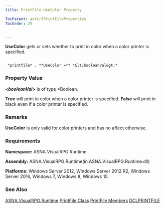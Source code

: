 ```yaml
---
title: PrintFile.UseColor Property

TocParent: aerLrfPrintFileProperties
TocOrder: 25


---
```


**UseColor** gets or sets whether to print in color when a color printer is specified. 

```

 *printfile* . **UseColor =** *&lt;booleanVal&gt;* 
```

### Property Value
***&lt;booleanVal&gt;*** is of type *Boolean. 

**True** will print in color when a color printer is specified. **False** will print in black even if a color printer is specified. 

### Remarks
**UseColor** is only valid for color printers and has no affect otherwise. 

### Requirements
**Namespace:** ASNA.VisualRPG.Runtime 

**Assembly:** ASNA.VisualRPG.Runtime(in ASNA.VisualRPG.Runtime.dll) 

**Platforms:** Windows Server 2012, Windows Server 2012 R2, Windows Server 2016, Windows 7, Windows 8, Windows 10. 

### See Also
[ASNA.VisualRPG.Runtime](aerLrfRuntimeNamespace.html)
[PrintFile Class](aerLrfPrintFileClass.html)
[PrintFile Members](aerLrfPrintFileMembers.html)
[DCLPRINTFILE](DCLPRINTFILE.html) 
